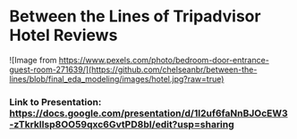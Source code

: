 # Between the Lines of Tripadvisor Hotel Reviews

![Image from https://www.pexels.com/photo/bedroom-door-entrance-guest-room-271639/](https://github.com/chelseanbr/between-the-lines/blob/final_eda_modeling/images/hotel.jpg?raw=true)

### Link to Presentation: https://docs.google.com/presentation/d/1l2uf6faNnBJOcEW3-zTkrklIsp8OO59qxc6GvtPD8bI/edit?usp=sharing

